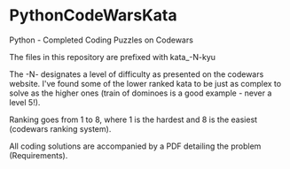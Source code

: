 # PythonCodeWarsKata
Python - Completed Coding Puzzles on Codewars

The files in this repository are prefixed with kata_-N-kyu

The -N- designates a level of difficulty as presented on the codewars website. I've found some of the lower ranked kata
to be just as complex to solve as the higher ones (train of dominoes is a good example - never a level 5!).

Ranking goes from 1 to 8, where 1 is the hardest and 8 is the easiest (codewars ranking system).

All coding solutions are accompanied by a PDF detailing the problem (Requirements). 

